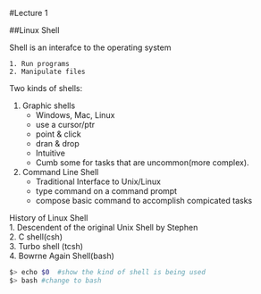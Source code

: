 #Lecture 1

##Linux Shell

Shell is an interafce to the operating system  

	1. Run programs  
	2. Manipulate files  

Two kinds of shells:

1. Graphic shells
	- Windows, Mac, Linux
	- use a cursor/ptr
	- point & click
	- dran & drop
	- Intuitive
	- Cumb some for tasks that are uncommon(more complex).
2. Command Line Shell
	- Traditional Interface to Unix/Linux
	- type command on a command prompt
	- compose basic command to accomplish compicated tasks


History of Linux Shell  
	1. Descendent of the original Unix Shell by Stephen  
	2. C shell(csh)  
	3. Turbo shell (tcsh)  
	4. Bowrne Again Shell(bash)  

```bash
$> echo $0  #show the kind of shell is being used
$> bash #change to bash
```



